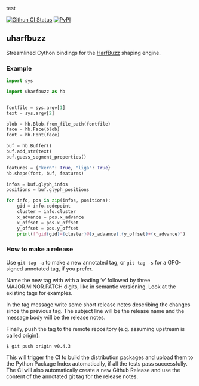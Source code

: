 test

[![Githun CI Status](https://github.com/harfbuzz/uharfbuzz/workflows/Build%20+%20Deploy/badge.svg)](https://github.com/harfbuzz/uharfbuzz/actions?query=workflow%3A%22Build+%2B+Deploy%22)
[![PyPI](https://img.shields.io/pypi/v/uharfbuzz.svg)](https://pypi.org/project/uharfbuzz)

## uharfbuzz

Streamlined Cython bindings for the [HarfBuzz][hb] shaping engine.


### Example

```python
import sys

import uharfbuzz as hb


fontfile = sys.argv[1]
text = sys.argv[2]

blob = hb.Blob.from_file_path(fontfile)
face = hb.Face(blob)
font = hb.Font(face)

buf = hb.Buffer()
buf.add_str(text)
buf.guess_segment_properties()

features = {"kern": True, "liga": True}
hb.shape(font, buf, features)

infos = buf.glyph_infos
positions = buf.glyph_positions

for info, pos in zip(infos, positions):
    gid = info.codepoint
    cluster = info.cluster
    x_advance = pos.x_advance
    x_offset = pos.x_offset
    y_offset = pos.y_offset
    print(f"gid{gid}={cluster}@{x_advance},{y_offset}+{x_advance}")
```


### How to make a release

Use `git tag -a` to make a new annotated tag, or `git tag -s` for a GPG-signed annotated tag, if you prefer.

Name the new tag with with a leading ‘v’ followed by three MAJOR.MINOR.PATCH digits, like in semantic versioning. Look at the existing tags for examples.

In the tag message write some short release notes describing the changes since the previous tag. The subject line will be the release name and the message body will be the release notes.

Finally, push the tag to the remote repository (e.g. assuming upstream is called origin):

    $ git push origin v0.4.3

This will trigger the CI to build the distribution packages and upload them to the Python Package Index automatically, if all the tests pass successfully. The CI will also automatically create a new Github Release and use the content of the annotated git tag for the release notes.


[hb]: https://github.com/harfbuzz/harfbuzz
